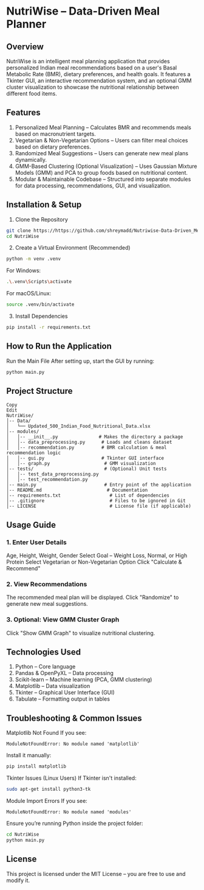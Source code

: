 # NutriWise – Data-Driven Meal Planner
## Overview
NutriWise is an intelligent meal planning application that provides personalized Indian meal recommendations based on a user's Basal Metabolic Rate (BMR), dietary preferences, and health goals. It features a Tkinter GUI, an interactive recommendation system, and an optional GMM cluster visualization to showcase the nutritional relationship between different food items.
## Features
1. Personalized Meal Planning – Calculates BMR and recommends meals based on macronutrient targets.
2. Vegetarian & Non-Vegetarian Options – Users can filter meal choices based on dietary preferences.
3. Randomized Meal Suggestions – Users can generate new meal plans dynamically.
4. GMM-Based Clustering (Optional Visualization) – Uses Gaussian Mixture Models (GMM) and PCA to group foods based on nutritional content.
5. Modular & Maintainable Codebase – Structured into separate modules for data processing, recommendations, GUI, and visualization.
## Installation & Setup
1. Clone the Repository
```bash
git clone https://https://github.com/shreymadd/Nutriwise-Data-Driven_Meal_Planner.git
cd NutriWise
```
2. Create a Virtual Environment (Recommended)
```bash
python -m venv .venv
```
For Windows:
```bash
.\.venv\Scripts\activate
``` 
For macOS/Linux:
```bash
source .venv/bin/activate
```  
3. Install Dependencies
```bash
pip install -r requirements.txt
```
## How to Run the Application
Run the Main File
After setting up, start the GUI by running:
```bash
python main.py
```
## Project Structure
```plaintext
Copy
Edit
NutriWise/
│-- Data/
│   └── Updated_500_Indian_Food_Nutritional_Data.xlsx
│-- modules/
│   │-- __init__.py               # Makes the directory a package
│   │-- data_preprocessing.py      # Loads and cleans dataset
│   │-- recommendation.py          # BMR calculation & meal recommendation logic
│   │-- gui.py                     # Tkinter GUI interface
│   │-- graph.py                    # GMM visualization
│-- tests/                          # (Optional) Unit tests
│   │-- test_data_preprocessing.py
│   │-- test_recommendation.py
│-- main.py                         # Entry point of the application
│-- README.md                        # Documentation
│-- requirements.txt                  # List of dependencies
│-- .gitignore                        # Files to be ignored in Git
│-- LICENSE                           # License file (if applicable)
```
## Usage Guide
### 1. Enter User Details
Age, Height, Weight, Gender
Select Goal – Weight Loss, Normal, or High Protein
Select Vegetarian or Non-Vegetarian Option
Click "Calculate & Recommend"
### 2. View Recommendations
The recommended meal plan will be displayed.
Click "Randomize" to generate new meal suggestions.
### 3. Optional: View GMM Cluster Graph
Click "Show GMM Graph" to visualize nutritional clustering.
## Technologies Used
1. Python – Core language
2. Pandas & OpenPyXL – Data processing
3. Scikit-learn – Machine learning (PCA, GMM clustering)
4. Matplotlib – Data visualization
5. Tkinter – Graphical User Interface (GUI)
6. Tabulate – Formatting output in tables
## Troubleshooting & Common Issues
Matplotlib Not Found
If you see:
```plaintext
ModuleNotFoundError: No module named 'matplotlib'
```
Install it manually:
```bash
pip install matplotlib
```
Tkinter Issues (Linux Users)
If Tkinter isn't installed:
```bash
sudo apt-get install python3-tk
```
Module Import Errors
If you see:
```plaintext
ModuleNotFoundError: No module named 'modules'
```
Ensure you’re running Python inside the project folder:
```bash
cd NutriWise
python main.py
```
## License
This project is licensed under the MIT License – you are free to use and modify it.
